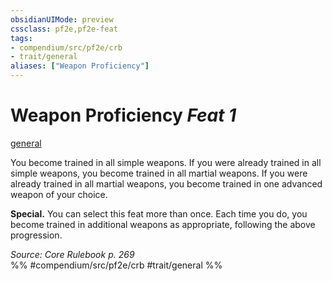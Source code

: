 ```yaml
---
obsidianUIMode: preview
cssclass: pf2e,pf2e-feat
tags:
- compendium/src/pf2e/crb
- trait/general
aliases: ["Weapon Proficiency"]
---
```

# Weapon Proficiency  *Feat 1*  
[general](rules/traits/general.md "General Feat Trait")  


You become trained in all simple weapons. If you were already trained in all simple weapons, you become trained in all martial weapons. If you were already trained in all martial weapons, you become trained in one advanced weapon of your choice.

**Special.** You can select this feat more than once. Each time you do, you become trained in additional weapons as appropriate, following the above progression.

*Source: Core Rulebook p. 269*  
%% #compendium/src/pf2e/crb #trait/general %%